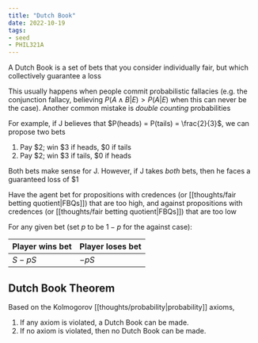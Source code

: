 ```yaml
---
title: "Dutch Book"
date: 2022-10-19
tags:
- seed
- PHIL321A
---
```


A Dutch Book is a set of bets that you consider individually fair, but which collectively guarantee a loss

This usually happens when people commit probabilistic fallacies (e.g. the conjunction fallacy, believing $P(A \land B | E) > P(A | E)$ when this can never be the case). Another common mistake is *double counting* probabilities

For example, if J believes that $P(heads) = P(tails) = \frac{2}{3}$, we can propose two bets
1. Pay $2; win $3 if heads, $0 if tails
2. Pay $2; win $3 if tails, $0 if heads

Both bets make sense for J. However, if J takes *both* bets, then he faces a guaranteed loss of $1

Have the agent bet for propositions with credences (or [[thoughts/fair betting quotient|FBQs]]) that are too high, and against propositions with credences (or [[thoughts/fair betting quotient|FBQs]]) that are too low

For any given bet (set $p$ to be $1-p$ for the against case):

|Player wins bet|Player loses bet|
|--|--|
|$S-pS$|$-pS$|

## Dutch Book Theorem
Based on the Kolmogorov [[thoughts/probability|probability]] axioms,

1. If any axiom is violated, a Dutch Book can be made.
2. If no axiom is violated, then no Dutch Book can be made.